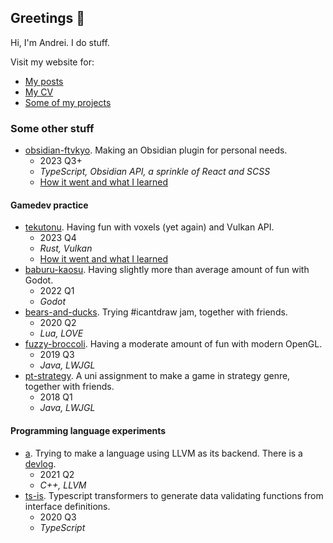## Greetings 👋

Hi, I'm Andrei.
I do stuff.

Visit my website for:
- [My posts](https://www.ftvkyo.me/post/)
- [My CV](https://www.ftvkyo.me/cv/)
- [Some of my projects](https://www.ftvkyo.me/project/)

### Some other stuff

- [obsidian-ftvkyo](https://github.com/ftvkyo/obsidian-ftvkyo). Making an Obsidian plugin for personal needs.
  - 2023 Q3+
  - _TypeScript, Obsidian API, a sprinkle of React and SCSS_
  - [How it went and what I learned](https://www.ftvkyo.me/project/obsidian-ftvkyo/)
 
#### Gamedev practice

- [tekutonu](https://github.com/ftvkyo/tekutonu). Having fun with voxels (yet again) and Vulkan API.
  - 2023 Q4
  - _Rust, Vulkan_
  - [How it went and what I learned](https://www.ftvkyo.me/project/tekutonu/)
- [baburu-kaosu](https://github.com/ftvkyo/baburu-kaosu). Having slightly more than average amount of fun with Godot.
  - 2022 Q1
  - _Godot_
- [bears-and-ducks](https://github.com/rwxecut/bears-and-ducks). Trying #icantdraw jam, together with friends.
  - 2020 Q2
  - _Lua, LOVE_
- [fuzzy-broccoli](https://github.com/ftvkyo/fuzzy-broccoli). Having a moderate amount of fun with modern OpenGL.
  - 2019 Q3
  - _Java, LWJGL_
- [pt-strategy](https://github.com/ftvkyo/pt-strategy). A uni assignment to make a game in strategy genre, together with friends.
  - 2018 Q1
  - _Java, LWJGL_

#### Programming language experiments

- [a](https://github.com/ftvkyo/a). Trying to make a language using LLVM as its backend. There is a [devlog](https://ftvkyo.me/post/001-devlog-parentheses-01/).
  - 2021 Q2
  - _C++, LLVM_
- [ts-is](https://github.com/ftvkyo/ts-is). Typescript transformers to generate data validating functions from interface definitions.
  - 2020 Q3
  - _TypeScript_
